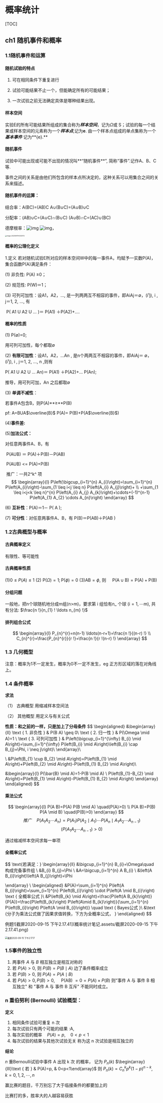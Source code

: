 # 概率统计

[TOC]



## ch1 随机事件和概率

### 1.1随机事件和运算

#### 随机试验的特点

1. 可在相同条件下重复进行

2. 试验可能结果不止一个，但能确定所有的可能结果；

3. 一次试验之前无法确定具体是哪种结果出现。

#### 样本空间

实验E的所有可能结果所组成的集合称为***样本空间***，记为$\Omega$或 S；试验的每一个结果或样本空间的元素称为一个***样本点***,记为**e**. 由一个样本点组成的单点集称为一个***基本事件*** 记为**{e}.** 

#### 随机事件

试验中可能出现或可能不出现的情况叫**“随机事件**”, 简称“事件”.记作A、B、C等.

事件之间的关系是由他们所包含的样本点所决定的，这种关系可以用集合之间的关系来描述。     

#### 随机事件的运算：

 结合率：A(BC)=(AB)C  A∪(B∪C)=(A∪B)∪C

 分配率：(AB)∪C=(A∪C)∩(B∪C)  (A∪B)∩C=(AC)∪(BC)

 德摩根率：![img](概率统计笔记.assets/wpsBExN4w.png)  ![img](概率统计笔记.assets/wpsEbhDhN.png)，

<img src="概率统计笔记.assets/image-20200911143120172.png" alt="image-20200911143120172" style="zoom:33%;" />



#### 概率的公理化定义

1.定义  若对随机试验E所对应的样本空间W中的每一事件A，均赋予一实数P(A)，集合函数P(A)满足条件：

(1) 非负性: P(A)  ≥0；

(2) 规范性: P(W)＝1；  

(3) 可列可加性：设A1，A2，…, 是一列两两互不相容的事件，即AiAj＝∅，(i¹j), i , j＝1, 2, …, 有

​    P( A1 U A2 U … )＝ P(A1) ＋P(A2)+….   

#### 概率的性质

(1) P(∅)=0;

用可列可加性，每个都取∅

(2) **有限可加性**：设A1，A2，…An , 是n个两两互不相容的事件，即AiAj＝ ∅，(i¹j), i , j＝1, 2, …, n ,则有

 P( A1 U A2 U … An)＝ P(A1) ＋P(A2)+… P(An);

推导，用可列可加，An 之后都取∅

(3) **单调不减性**：

若事件A包含B，则P(A)**≥**P(B) 

pf: A=BUA$\overline{B}$    P(A)= P(B)+P(A$\overline{B}$)

(4)**事件差:**

(5)**加法公式：**

对任意两事件A、B，有

​         P(AUB) ＝ P(A)＋P(B)－P(AB) 

​         P(AUB) <= P(A)+P(B)

​		推广：一共2^k^ 项
$$
\begin{array}{l}
P\left(\bigcup_{i=1}^{n} A_{i}\right)=\sum_{i=1}^{n} P\left(A_{i}\right)-\sum_{1 \leq i<j \leq n} P\left(A_{i} A_{j}\right)+ \\
+\sum_{1 \leq i<j<k \leq n}^{n} P\left(A_{i} A_{j} A_{k}\right)+\cdots+(-1)^{n-1} P\left(A_{1} A_{2} \cdots A_{n}\right)
\end{array}
$$


(6) **互补性**：P(A)＝1－ P( A );

 (7) **可分性**：对任意两事件A、B，有 P(B)＝P(AB)＋P(AB ) 

### 1.2古典概型与概率

#### 古典概率定义

有限性、等可能性

#### 古典概率性质

$(1) 0 \leq P(A) \leq 1$
(2) $\mathrm{P}(\Omega)=1 ; \mathrm{P}(\phi)=0$
$(3) \mathrm{AB}=\phi,$ 则 $\quad \mathrm{P}(\mathrm{A} \cup \mathrm{B})=\mathrm{P}(\mathrm{A})+\mathrm{P}(\mathrm{B})$

#### 分组问题

一般地，把n个球随机地分成m组(n>m)，要求第 i 组恰有n_
个球 $(\mathrm{i}=1, \cdots \mathrm{m}),$ 共有分法: $\frac{n !}{n_{1} ! \ldots n_{m} !}$

#### 排列组合公式

$$
\begin{array}{l}
P_{n}^{r}=n(n-1) \ldots(n-r+1)=\frac{n !}{(n-r) !} \\
C_{n}^{r}=\frac{P_{n}^{r}}{r !}=\frac{n !}{r !(n-r) !}
\end{array}
$$

### 1.3 几何概型

注意：概率为1不一定发生，概率为0不一定不发生，eg 正方形区域的落在对角线上。

### 1.4 条件概率

**求法**

（1） 古典概型   用缩减样本空间法

（2） 其他概型   用定义与有关公式

**性质：和之前的一样，只是加上了分母条件**
$$
\begin{aligned}
&\begin{array}{ll}
\text { 1. 非负性 } & P(B A) \geq 0\\
\text { 2. 归一性 } & P(\Omega \mid A)=1 \\
\text { 3. 可列可加性 } & P\left(\bigcup_{i=1}^{\infty} B_{i} \mid A\right)=\sum_{i=1}^{\infty} P\left(B_{i} \mid A\right)\left(B_{i} \cap B_{j}=\Phi, i \neq j\right)\\
\end{array}\\

\\
&P\left(B_{1} \cup B_{2} \mid A\right)=P\left(B_{1} \mid A\right)+P\left(B_{2} \mid A\right)-P\left(B_{1} B_{2} \mid A\right)\\

&\begin{array}{l}
P(\bar{B} \mid A)=1-P(B \mid A) \\
P\left(B_{1}-B_{2} \mid A\right)=P\left(B_{1} \mid A\right)-P\left(B_{1} B_{2} \mid A\right)
\end{array}
\end{aligned}
$$

#### 乘法公式

$$
\begin{array}{l}
P(A B)=P(A) P(B \mid A) \quad(P(A)>0) \\
P(A B)=P(B) P(A \mid B) \quad(P(B)>0)
\end{array}
$$
$$
推广\quad P\left(A_{1} A_{2} \cdots A_{n}\right)=P\left(A_{1}\right) P\left(A_{2} \mid A_{1}\right) \cdots P\left(A_{n} \mid A_{1} A_{2} \cdots A_{n-1}\right)
$$
$$
\left(P\left(A_{1} A_{2} \cdots A_{n-1}\right)>0\right)
$$

通过缩减样本空间求每一单项

#### 全概率公式																																																																																																																																																																																																																																																																																																																																																																																																																																																																																																																																																																																																																																																																																																																																																																																																																																																																																																					

$$
\text{若满足：}
\begin{array}{ll}
&\bigcup_{i=1}^{n} B_{i}=\Omega\quad  构成完备事件组 \\
&B_{i} B_{j}=\Phi \\
&A=\bigcup_{i=1}^{n} A B_{i} \\
&\left(A B_{i}\right)\left(A B_{j}\right)=\Phi

\end{array}
\\
\begin{aligned}
&P(A)=\sum_{i=1}^{n} P\left(A B_{i}\right)=\sum_{i=1}^{n} P\left(B_{i}\right) \cdot P\left(A \mid B_{i}\right) \text { 全概率公式 }\\
&P\left(B_{k} \mid A\right)=\frac{P\left(A B_{k}\right)}{P(A)}=\frac{P\left(B_{k}\right) P\left(A\mid  B_{k}\right)}{\sum_{i=1}^{n} P\left(B_{i}\right) P\left(A \mid B_{i}\right)} \quad \text { Bayes公式 }\\
&\text {分子为乘法公式做了因果求值转换，下方为全概率公式， }
\end{aligned}
$$

例题![截屏2020-09-15 下午2.17.41](概率统计笔记.assets/截屏2020-09-15 下午2.17.41.png)

<img src="概率统计笔记.assets/截屏2020-09-15 下午2.17.17.png" alt="截屏2020-09-15 下午2.17.17" style="zoom:50%;" />

### 1.5事件的独立性

1. 两事件 $A$ 与 $B$ 相互独立是相互对称的
2. 若 $P(A)>0,$ 则 $P(B)=P(B \mid A)$ 边了条件概率成立
3. 若 $P(B)>0,$ 则 $P(A)=P(A \mid B)$
4. 若 $P(A)>0, P(B)>0, \quad$ P(AB) $=0=P(A) \times P(B)$
   则“事件 A 与 事件 B 相互独立" 和 "事件 A 与 事件 B 互斥" 不能同时成立。



### n 重伯努利 (Bernoulli) 试验概型：

**定义**

1. 相同条件试验可重复 n 次
2. 每次试验只有两个可能的结果 :A,
3.  每次实验的概率$\quad P(A)=p, \quad 0<p<1$
4.  每次试验的结果与其他次试验无关 称为这 n 次试验是相互独立的

**结论**

$n$ 重Bernoulli试验中事件 A 出现 k 次 的概率， 记为 $P_{n}(k)$
$\begin{array}{lll}\text { 若 } & P(A)=p, & 0<p<1\end{array}$
则 $P_{n}(k)=C_{n}^{k} p^{k}(1-p)^{n-k}, \quad k=0,1,2, \cdots, n$



赢比赛的题目，千万别忘了大于临接条件的都要加上的

比赛打的多，胜率大的人越容易获胜





